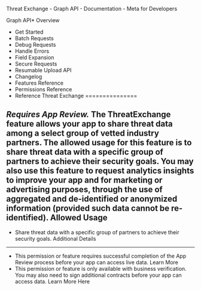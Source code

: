 
Threat Exchange - Graph API - Documentation - Meta for Developers










Graph API* Overview
* Get Started
* Batch Requests
* Debug Requests
* Handle Errors
* Field Expansion
* Secure Requests
* Resumable Upload API
* Changelog
* Features Reference
* Permissions Reference
* Reference
Threat Exchange
===============


*Requires App Review.*  The **ThreatExchange** feature allows your app to share threat data among a select group of vetted industry partners. The allowed usage for this feature is to share threat data with a specific group of partners to achieve their security goals. You may also use this feature to request analytics insights to improve your app and for marketing or advertising purposes, through the use of aggregated and de-identified or anonymized information (provided such data cannot be re-identified). Allowed Usage
-------------


* Share threat data with a specific group of partners to achieve their security goals.
Additional Details
------------------


* This permission or feature requires successful completion of the App Review process before your app can access live data. Learn More
* This permission or feature is only available with business verification. You may also need to sign additional contracts before your app can access data. Learn More Here

































 
